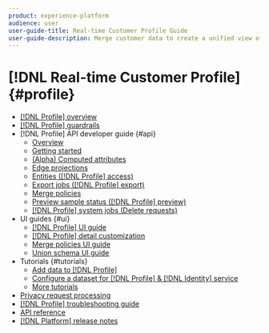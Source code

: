 ```yaml
---
product: experience-platform
audience: user
user-guide-title: Real-time Customer Profile Guide
user-guide-description: Merge customer data to create a unified view of customer interactions across channels.
---
```


# [!DNL Real-time Customer Profile] {#profile}

* [[!DNL Profile] overview](home.md)
* [[!DNL Profile] guardrails](guardrails.md)
* [!DNL Profile] API developer guide {#api}
  * [Overview](api/overview.md)
  * [Getting started](api/getting-started.md)
  * [(Alpha) Computed attributes](api/computed-attributes.md)
  * [Edge projections](api/edge-projections.md)
  * [Entities ([!DNL Profile] access)](api/entities.md)
  * [Export jobs ([!DNL Profile] export)](api/export-jobs.md)
  * [Merge policies](api/merge-policies.md)
  * [Preview sample status ([!DNL Profile] preview)](api/preview-sample-status.md)
  * [[!DNL Profile] system jobs (Delete requests)](api/profile-system-jobs.md)
* UI guides {#ui}
  * [[!DNL Profile] UI guide](ui/user-guide.md)
  * [[!DNL Profile] detail customization](ui/profile-customization.md)
  * [Merge policies UI guide](ui/merge-policies.md)
  * [Union schema UI guide](ui/union-schema.md)
* Tutorials {#tutorials}
  * [Add data to [!DNL Profile]](tutorials/add-profile-data.md)
  * [Configure a dataset for [!DNL Profile] & [!DNL Identity] service](tutorials/dataset-configuration.md)
  * [More tutorials](https://docs.adobe.com/content/help/en/experience-platform/tutorials/home.html)
* [Privacy request processing](privacy.md)
* [[!DNL Profile] troubleshooting guide](troubleshooting.md)
* [API reference](https://www.adobe.io/apis/experienceplatform/home/api-reference.html#!acpdr/swagger-specs/real-time-customer-profile.yaml)
* [[!DNL Platform] release notes](https://www.adobe.com/go/platform-release-notes-en)